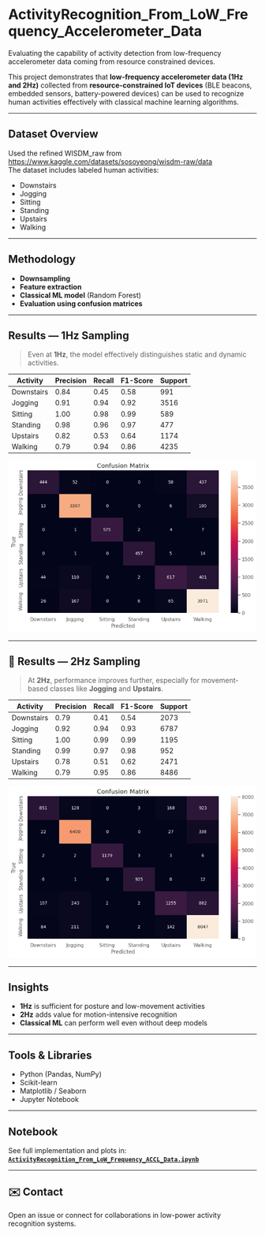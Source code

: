 # ActivityRecognition_From_LoW_Frequency_Accelerometer_Data
Evaluating the capability of activity detection from low-frequency accelerometer data coming from resource constrained devices.

This project demonstrates that **low-frequency accelerometer data (1Hz and 2Hz)** collected from **resource-constrained IoT devices** (BLE beacons, embedded sensors, battery-powered devices) can be used to recognize human activities effectively with classical machine learning algorithms.

---

## Dataset Overview

Used the refined WISDM_raw from https://www.kaggle.com/datasets/sosoyeong/wisdm-raw/data  
The dataset includes labeled human activities:
- Downstairs
- Jogging
- Sitting
- Standing
- Upstairs
- Walking

---

## Methodology

- **Downsampling** 
- **Feature extraction**
- **Classical ML model** (Random Forest)
- **Evaluation using confusion matrices**

---

## Results — 1Hz Sampling

> Even at **1Hz**, the model effectively distinguishes static and dynamic activities.

| Activity   | Precision | Recall | F1-Score | Support |
| ---------- | --------- | ------ | -------- | ------- |
| Downstairs | 0.84      | 0.45   | 0.58     | 991     |
| Jogging    | 0.91      | 0.94   | 0.92     | 3516    |
| Sitting    | 1.00      | 0.98   | 0.99     | 589     |
| Standing   | 0.98      | 0.96   | 0.97     | 477     |
| Upstairs   | 0.82      | 0.53   | 0.64     | 1174    |
| Walking    | 0.79      | 0.94   | 0.86     | 4235    |

![Confusion Matrix at 1Hz](https://github.com/Shakhawat-Fahim/ActivityRecognition_From_LoW_Frequency_Accelerometer_Data/blob/main/conf_Matrix_1Hz.png)

---

## 🧪 Results — 2Hz Sampling

> At **2Hz**, performance improves further, especially for movement-based classes like **Jogging** and **Upstairs**.

| Activity   | Precision | Recall | F1-Score | Support |
| ---------- | --------- | ------ | -------- | ------- |
| Downstairs | 0.79      | 0.41   | 0.54     | 2073    |
| Jogging    | 0.92      | 0.94   | 0.93     | 6787    |
| Sitting    | 1.00      | 0.99   | 0.99     | 1195    |
| Standing   | 0.99      | 0.97   | 0.98     | 952     |
| Upstairs   | 0.78      | 0.51   | 0.62     | 2471    |
| Walking    | 0.79      | 0.95   | 0.86     | 8486    |

![Confusion Matrix at 2Hz](https://github.com/Shakhawat-Fahim/ActivityRecognition_From_LoW_Frequency_Accelerometer_Data/blob/main/conf_Matrix_2Hz.png)

---

## Insights

- **1Hz** is sufficient for posture and low-movement activities
- **2Hz** adds value for motion-intensive recognition
- **Classical ML** can perform well even without deep models

---

## Tools & Libraries

- Python (Pandas, NumPy)
- Scikit-learn
- Matplotlib / Seaborn
- Jupyter Notebook

---

## Notebook

See full implementation and plots in:
**[`ActivityRecognition_From_LoW_Frequency_ACCL_Data.ipynb`](ActivityRecognition_From_LoW_Frequency_ACCL_Data.ipynb)**


---

## ✉️ Contact

Open an issue or connect for collaborations in low-power activity recognition systems.


